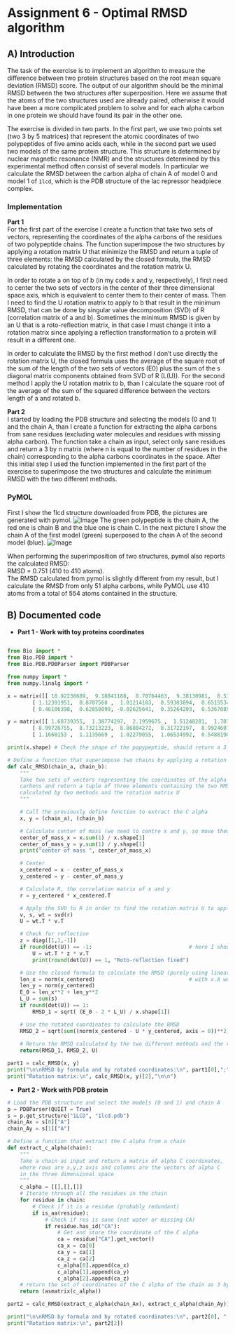 # Assignment 6 - Optimal RMSD algorithm 

## A) Introduction

The task of the exercise is to implement an algorithm to measure the difference between two protein structures based on the root mean square deviation (RMSD) score. The output of our algorithm should be the minimal RMSD between the two structures after superposition. Here we assume that the atoms of the two structures used are already paired, otherwise it would have been a more complicated problem to solve and for each alpha carbon in one protein we should have found its pair in the other one.  

The exercise is divided in two parts. In the first part, we use two points set (two 3 by 5 matrices) that represent the atomic coordinates of two polypeptides of five amino acids each, while in the second part we used two models of the same protein structure. This structure is determined by nuclear magnetic resonance (NMR) and the structures determined by this experimental method often consist of several models. In particular we calculate the RMSD between the carbon alpha of chain A of model 0 and model 1 of `1lcd`, which is the PDB structure of the lac repressor headpiece complex.

### Implementation

__Part 1__  
For the first part of the exercise I create a function that take two sets of vectors, representing the coordinates of the alpha carbons of the residues of two polypeptide chains. The function superimpose the two structures by applying a rotation matrix U that minimize the RMSD and return a tuple of three elements: the RMSD calculated by the closed formula, the RMSD calculated by rotating the coordinates and the rotation matrix U.  

In order to rotate a on top of b (in my code x and y, respectively), I first need to center the two sets of vectors in the center of their three dimensional space axis, which is equivalent to center them to their center of mass. Then I need to find the U rotation matrix to apply to b that result in the minimum RMSD, that can be done by singular value decomposition (SVD) of R (correlation matrix of a and b). Sometimes the minimum RMSD is given by an U that is a roto-reflection matrix, in that case I must change it into a rotation matrix since applying a reflection transformation to a protein will result in a different one.  

In order to calculate the RMSD by the first method I don’t use directly the rotation matrix U, the closed formula uses the average of the square root of the sum of the length of the two sets of vectors (E0) plus the sum of the s diagonal matrix components obtained from SVD of R (L(U)). For the second method I apply the U rotation matrix to b, than I calculate the square root of the average of the sum of the squared difference between the vectors length of a and rotated b.

__Part 2__  
I started by loading the PDB structure and selecting the models (0 and 1) and the chain A, than I create a function for extracting the alpha carbons from sane residues (excluding water molecules and residues with missing alpha carbon). The function take a chain as input, select only sane 
residues and return a 3 by n matrix (where n is equal to the number of residues in the chain) corresponding to the alpha carbons coordinates in the space.
After this initial step I used the function implemented in the first part of the exercise to superimpose the two structures and calculate the minimum RMSD with the two different methods.  

### PyMOL
First I show the 1lcd structure downloaded from PDB, the pictures are generated with pymol.
![Image](1lcd_model_colours.png)
The green polypeptide is the chain A, the red one is chain B and the blue one is chain C. In the next picture I show the chain A of the first model (green) superposed to the chain A of the second model (blue).
![Image](1lcd_aligned_pymol.png)

When performing the superimposition of two structures, pymol also reports the calculated RMSD:  
RMSD = 0.751 (410 to 410 atoms).  
The RMSD calculated from pymol is slightly different from my result, but I calculate the RMSD from only 51 alpha carbons, while PyMOL use 410 atoms from a total of 554 atoms contained in the structure.

## B) Documented code

* __Part 1 - Work with toy proteins coordinates__

```python

from Bio import *
from Bio.PDB import *
from Bio.PDB.PDBParser import PDBParser

from numpy import *
from numpy.linalg import *

x = matrix([[ 18.92238689,  9.18841188,  8.70764463,  9.38130981,  8.53057997],      # x
        [ 1.12391951,  0.8707568 ,  1.01214183,  0.59383894,  0.65155349],           # y 
        [ 0.46106398,  0.62858099, -0.02625641,  0.35264203,  0.53670857]], 'f')     # z

y = matrix([[ 1.68739355,  1.38774297,  2.1959675 ,  1.51248281,  1.70793414],
        [ 8.99726755,  8.73213223,  8.86804272,  8.31722197,  8.9924607 ],
        [ 1.1668153 ,  1.1135669 ,  1.02279055,  1.06534992,  0.54881902]], 'f')

print(x.shape) # Check the shape of the popypeptide, should return a 3 by n matrix where n equal the number of residues

# Define a function that superimpose two chains by applying a rotation matrix U that minimize the RMSD
def calc_RMSD(chain_a, chain_b):
    """
    Take two sets of vectors representing the coordinates of the alpha 
    carbons and return a tuple of three elements containing the two RMSD 
    calculated by two methods and the rotation matrix U
    """

    # Call the previously define function to extract the C alpha
    x, y = (chain_a), (chain_b)

    # Calculate center of mass (we need to centre x and y, so move them to their center of mass)
    center_of_mass_x = x.sum(1) / x.shape[1]
    center_of_mass_y = y.sum(1) / y.shape[1]
    print("center of mass ", center_of_mass_x)

    # Center
    x_centered = x - center_of_mass_x
    y_centered = y - center_of_mass_y

    # Calculate R, the correlation matrix of x and y
    r = y_centered * x_centered.T 

    # Apply the SVD to R in order to find the rotation matrix U to apply to Y in order to minimize the RMSD
    v, s, wt = svd(r)                
    U = wt.T * v.T 

    # Check for reflection  
    z = diag([1,1,-1])                
    if round(det(U)) == -1:                               # here I should also change the sign of the third element of the s vector
        U = wt.T * z * v.T                                    
        print(round(det(U)) == 1, "Roto-reflection fixed")

    # Use the closed formula to calculate the RMSD (purely using linear algebra)
    len_x = norm(x_centered)                              # with x.A we can use x as array (element wise moltiplication) 
    len_y = norm(y_centered)
    E_0 = len_x**2 + len_y**2
    L_U = sum(s)
    if round(det(U)) == 1:
        RMSD_1 = sqrt( (E_0 - 2 * L_U) / x.shape[1])

    # Use the rotated coordinates to calculate the RMSD
    RMSD_2 = sqrt(sum((norm(x_centered - U * y_centered, axis = 0))**2) / x.shape[1]) # with axis = 0 output the sum of each col
    
    # Return the RMSD calculated by the two different methods and the rotation matrix U
    return(RMSD_1, RMSD_2, U)

part1 = calc_RMSD(x, y)
print("\n\nRMSD by formula and by rotated coordinates:\n", part1[0],";", part1[1],"\n")
print("Rotation matrix:\n", calc_RMSD(x, y)[2],"\n\n")
```

* __Part 2 - Work with PDB protein__

```python
# Load the PDB structure and select the models (0 and 1) and chain A
p = PDBParser(QUIET = True)
s = p.get_structure("1LCD", "1lcd.pdb")
chain_Ax = s[0]["A"]
chain_Ay = s[1]["A"]

# Define a function that extract the C alpha from a chain
def extract_c_alpha(chain):
    """
    Take a chain as input and return a matrix of alpha C coordinates, 
    where rows are x,y,z axis and columns are the vectors of alpha C 
    in the three dimensional space
    """
    c_alpha = [[],[],[]]
    # Iterate through all the residues in the chain
    for residue in chain:
        # Check if it is a residue (probably redundant)
        if is_aa(residue):
            # Check if res is sane (not water or missing CA)
            if residue.has_id("CA"):      
                # Get and store the coordinate of the C alpha                           
                ca = residue["CA"].get_vector()                      
                ca_x = ca[0]
                ca_y = ca[1]
                ca_z = ca[2]
                c_alpha[0].append(ca_x)
                c_alpha[1].append(ca_y)
                c_alpha[2].append(ca_z)
    # return the set of coordinates of the C alpha of the chain as 3 by n matrix, where n are the number of residues
    return (asmatrix(c_alpha))

part2 = calc_RMSD(extract_c_alpha(chain_Ax), extract_c_alpha(chain_Ay))

print("\n\nRMSD by formula and by rotated coordinates:\n", part2[0], ";", part2[1], "\n")
print("Rotation matrix:\n", part2[2])
```